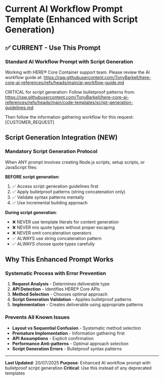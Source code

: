 # Current AI Workflow Prompt Template (Enhanced with Script Generation)

## ✅ CURRENT - Use This Prompt

### Standard AI Workflow Prompt with Script Generation
Working with HERE® Core Container support team. Please review the AI workflow guide at:
https://raw.githubusercontent.com/TonyBarkell/here-core-ai-references/refs/heads/main/ai-workflow-guide.md

CRITICAL for script generation: Follow bulletproof patterns from:
https://raw.githubusercontent.com/TonyBarkell/here-core-ai-references/refs/heads/main/code-templates/script-generation-guidelines.md

Then follow the information gathering workflow for this request: [CUSTOMER_REQUEST]

## Script Generation Integration (NEW)

### Mandatory Script Generation Protocol
When ANY prompt involves creating Node.js scripts, setup scripts, or JavaScript files:

**BEFORE script generation**:
1. ✅ Access script generation guidelines first
2. ✅ Apply bulletproof patterns (string concatenation only)
3. ✅ Validate syntax patterns mentally
4. ✅ Use incremental building approach

**During script generation**:
- ❌ NEVER use template literals for content generation
- ❌ NEVER mix quote types without proper escaping
- ❌ NEVER omit concatenation operators
- ✅ ALWAYS use string concatenation pattern
- ✅ ALWAYS choose quote types carefully

## Why This Enhanced Prompt Works

### Systematic Process with Error Prevention
1. **Request Analysis** - Determines deliverable type
2. **API Detection** - Identifies HERE® Core APIs
3. **Method Selection** - Chooses optimal approach
4. **Script Generation Validation** - Applies bulletproof patterns
5. **Implementation** - Creates deliverable using appropriate patterns

### Prevents All Known Issues
- **Layout vs Sequential Confusion** - Systematic method selection
- **Premature Implementation** - Information gathering first
- **API Assumptions** - Explicit confirmation
- **Performance Anti-patterns** - Optimal approach selection
- **Script Generation Errors** - Bulletproof syntax patterns

---

**Last Updated**: 20/07/2025
**Purpose**: Enhanced AI workflow prompt with bulletproof script generation
**Critical**: Use this instead of any deprecated templates